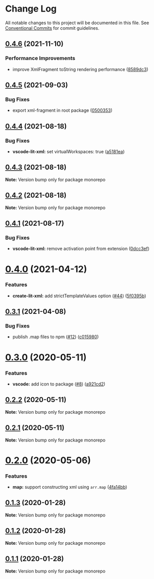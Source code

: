# Change Log

All notable changes to this project will be documented in this file.
See [Conventional Commits](https://conventionalcommits.org) for commit guidelines.

## [0.4.6](https://github.com/nicojs/lit-xml/compare/v0.4.5...v0.4.6) (2021-11-10)


### Performance Improvements

* improve XmlFragment toString rendering performance ([8589dc3](https://github.com/nicojs/lit-xml/commit/8589dc37ec6770300518c79f5aa8bbf11dd2852b))





## [0.4.5](https://github.com/nicojs/lit-xml/compare/v0.4.4...v0.4.5) (2021-09-03)


### Bug Fixes

* export xml-fragment in root package ([0500353](https://github.com/nicojs/lit-xml/commit/05003530e8d2934bcd8b750ed9517d81c07c0af1))





## [0.4.4](https://github.com/nicojs/lit-xml/compare/v0.4.3...v0.4.4) (2021-08-18)


### Bug Fixes

* **vscode-lit-xml:** set virtualWorkspaces: true ([a5181ea](https://github.com/nicojs/lit-xml/commit/a5181ea0704858ef486c80703915118615de6eef))





## [0.4.3](https://github.com/nicojs/lit-xml/compare/v0.4.2...v0.4.3) (2021-08-18)

**Note:** Version bump only for package monorepo





## [0.4.2](https://github.com/nicojs/lit-xml/compare/v0.4.1...v0.4.2) (2021-08-18)

**Note:** Version bump only for package monorepo





## [0.4.1](https://github.com/nicojs/lit-xml/compare/v0.4.0...v0.4.1) (2021-08-17)


### Bug Fixes

* **vscode-lit-xml:** remove activation point from extension ([0dcc3ef](https://github.com/nicojs/lit-xml/commit/0dcc3ef3804c9cc3f8afd798c0b0ea75aa25ac97))





# [0.4.0](https://github.com/nicojs/lit-xml/compare/v0.3.1...v0.4.0) (2021-04-12)


### Features

* **create-lit-xml:** add strictTemplateValues option ([#44](https://github.com/nicojs/lit-xml/issues/44)) ([5f0395b](https://github.com/nicojs/lit-xml/commit/5f0395b45659ec54c2e46a981fcae616d7c1a629))





## [0.3.1](https://github.com/nicojs/lit-xml/compare/v0.3.0...v0.3.1) (2021-04-08)


### Bug Fixes

* publish .map files to npm ([#12](https://github.com/nicojs/lit-xml/issues/12)) ([c015980](https://github.com/nicojs/lit-xml/commit/c0159809571a1e7cf295ffb3d7d570628b301782))





# [0.3.0](https://github.com/nicojs/lit-xml/compare/v0.2.2...v0.3.0) (2020-05-11)


### Features

* **vscode:** add icon to package ([#8](https://github.com/nicojs/lit-xml/issues/8)) ([a921cd2](https://github.com/nicojs/lit-xml/commit/a921cd2283f452ad766b555209e0daed6712af27))





## [0.2.2](https://github.com/nicojs/lit-xml/compare/v0.2.1...v0.2.2) (2020-05-11)

**Note:** Version bump only for package monorepo





## [0.2.1](https://github.com/nicojs/lit-xml/compare/v0.2.0...v0.2.1) (2020-05-11)

**Note:** Version bump only for package monorepo





# [0.2.0](https://github.com/nicojs/lit-xml/compare/v0.1.3...v0.2.0) (2020-05-06)


### Features

* **map:** support constructing xml using `arr.map` ([4fa14bb](https://github.com/nicojs/lit-xml/commit/4fa14bb46b0847815abd54152ce89f58ee287ac3))





## [0.1.3](https://github.com/nicojs/lit-xml/compare/v0.1.2...v0.1.3) (2020-01-28)

**Note:** Version bump only for package monorepo





## [0.1.2](https://github.com/nicojs/lit-xml/compare/v0.1.1...v0.1.2) (2020-01-28)

**Note:** Version bump only for package monorepo





## [0.1.1](https://github.com/nicojs/lit-xml/compare/v0.1.0...v0.1.1) (2020-01-28)

**Note:** Version bump only for package monorepo
